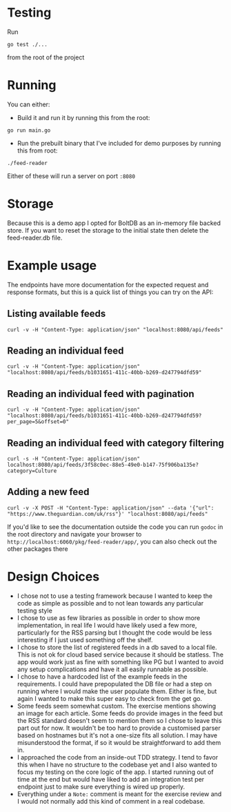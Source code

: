 # Testing

Run 
```
go test ./...
```
from the root of the project

# Running

You can either:
- Build it and run it by running this from the root:
```
go run main.go
```
- Run the prebuilt binary that I've included for demo purposes by running this from root:
```
./feed-reader
```

Either of these will run a server on port `:8080`

# Storage

Because this is a demo app I opted for BoltDB as an in-memory file backed store. If you want to reset the storage to the initial state then delete the feed-reader.db file.

# Example usage

The endpoints have more documentation for the expected request and response formats, but this is a quick list of things you can try on the API:

## Listing available feeds
```
curl -v -H "Content-Type: application/json" "localhost:8080/api/feeds"
```
## Reading an individual feed
```
curl -v -H "Content-Type: application/json" "localhost:8080/api/feeds/b1031651-411c-40bb-b269-d247794dfd59"
```
## Reading an individual feed with pagination
```
curl -v -H "Content-Type: application/json" "localhost:8080/api/feeds/b1031651-411c-40bb-b269-d247794dfd59?per_page=5&offset=0"
```
## Reading an individual feed with category filtering
```
curl -s -H "Content-Type: application/json" localhost:8080/api/feeds/3f58c0ec-88e5-49e0-b147-75f906ba135e?category=Culture
```
## Adding a new feed
```
curl -v -X POST -H "Content-Type: application/json" --data '{"url": "https://www.theguardian.com/uk/rss"}' "localhost:8080/api/feeds"
```

If you'd like to see the documentation outside the code you can run `godoc` in the root directory and navigate your browser to `http://localhost:6060/pkg/feed-reader/app/`, you can also check out the other packages there

# Design Choices
- I chose not to use a testing framework because I wanted to keep the code as simple as possible and to not lean towards any particular testing style
- I chose to use as few libraries as possible in order to show more implementation, in real life I would have likely used a few more, particularly for the RSS parsing but I thought the code would be less interesting if I just used something off the shelf.
- I chose to store the list of registered feeds in a db saved to a local file. This is not ok for cloud based service because it should be statless. The app would work just as fine with something like PG but I wanted to avoid any setup complications and have it all easily runnable as possible.
- I chose to have a hardcoded list of the example feeds in the requirements. I could have prepopulated the DB file or had a step on running where I would make the user populate them. Either is fine, but again I wanted to make this super easy to check from the get go.
- Some feeds seem somewhat custom. The exercise mentions showing an image for each article. Some feeds do provide images in the feed but the RSS standard doesn't seem to mention them so I chose to leave this part out for now. It wouldn't be too hard to provide a customised parser based on hostnames but it's not a one-size fits all solution. I may have misunderstood the format, if so it would be straightforward to add them in.
- I approached the code from an inside-out TDD strategy. I tend to favor this when I have no structure to the codebase yet and I also wanted to focus my testing on the core logic of the app. I started running out of time at the end but would have liked to add an integration test per endpoint just to make sure everything is wired up properly.
- Everything under a `Note:` comment is meant for the exercise review and I would not normally add this kind of comment in a real codebase.
